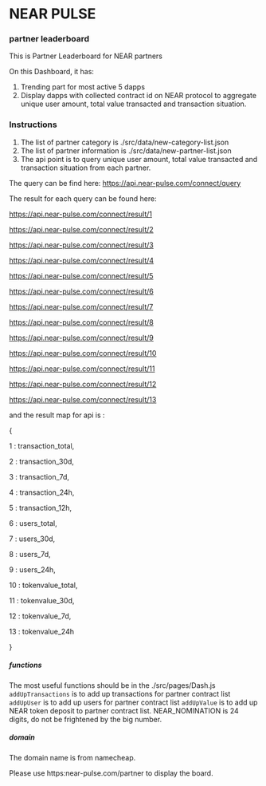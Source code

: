 # NEAR PULSE 
### partner leaderboard

This is Partner Leaderboard for NEAR partners

On this Dashboard, it has:
1. Trending part for most active 5 dapps 
2. Display dapps with collected contract id on NEAR protocol to aggregate unique user amount, total value transacted and transaction situation.


### Instructions
1. The list of partner category is ./src/data/new-category-list.json
2. The list of partner information is ./src/data/new-partner-list.json
3. The api point is to query unique user amount, total value transacted and transaction situation from each partner.


The query can be find here:
https://api.near-pulse.com/connect/query

The result for each query can be found here:

https://api.near-pulse.com/connect/result/1

https://api.near-pulse.com/connect/result/2

https://api.near-pulse.com/connect/result/3

https://api.near-pulse.com/connect/result/4

https://api.near-pulse.com/connect/result/5

https://api.near-pulse.com/connect/result/6

https://api.near-pulse.com/connect/result/7

https://api.near-pulse.com/connect/result/8

https://api.near-pulse.com/connect/result/9

https://api.near-pulse.com/connect/result/10

https://api.near-pulse.com/connect/result/11

https://api.near-pulse.com/connect/result/12

https://api.near-pulse.com/connect/result/13

and the result map for api is :

{

  1 : transaction_total,

  2 : transaction_30d,

  3 : transaction_7d,

  4 : transaction_24h,

  5 : transaction_12h,

  6 : users_total,

  7 : users_30d,

  8 : users_7d,

  9 : users_24h,

  10 : tokenvalue_total,

  11 : tokenvalue_30d,

  12 : tokenvalue_7d,

  13 : tokenvalue_24h

}

##### functions
The most useful functions should be in the ./src/pages/Dash.js
`addUpTransactions` is to add up transactions for partner contract list
`addUpUser` is to add up users for partner contract list 
`addUpValue` is to add up NEAR token deposit to partner contract list. NEAR_NOMINATION is 24 digits, do not be frightened by the big number.

##### domain
The domain name is from namecheap.

Please use https:near-pulse.com/partner to display the board.